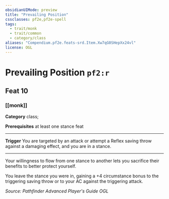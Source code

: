 ```yaml
---
obsidianUIMode: preview
title: "Prevailing Position"
cssclasses: pf2e,pf2e-spell
tags:
  - trait/monk
  - trait/common
  - category/class
aliases: "Compendium.pf2e.feats-srd.Item.Xw7qG0SHepXx24vl"
license: OGL
---
```

# Prevailing Position `pf2:r`
## Feat 10
### [[monk]]

**Category** class; 



**Prerequisites** at least one stance feat
* * *
**Trigger** You are targeted by an attack or attempt a Reflex saving throw against a damaging effect, and you are in a stance.

* * *

Your willingness to flow from one stance to another lets you sacrifice their benefits to better protect yourself.

You leave the stance you were in, gaining a +4 circumstance bonus to the triggering saving throw or to your AC against the triggering attack.

*Source: Pathfinder Advanced Player's Guide*
*OGL*